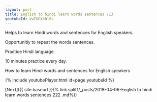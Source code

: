 ```yaml
---
layout: post
title: English to hindi learn words sentences 713 
youtubeId: VwIGGXkhl6c
---
```

 
 
Helps to learn Hindi words and sentences for English speakers.

Opportunitiy to repeat the words sentences. 

Practice Hindi language. 
 
10 minutes practice every day. 
 
How to learn Hindi words and sentences for English speakers 
 
{% include youtubePlayer.html id=page.youtubeId %}
 
 
[Next]({{ site.baseurl }}{% link  split1/_posts/2018-04-06-English to hindi learn words sentences 222 .md%})
 
